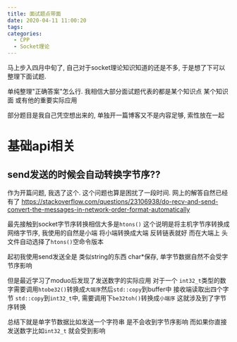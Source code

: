 ```yaml
---
title: 面试题点带面
date: 2020-04-11 11:00:20
tags:
categories:
  - CPP
  - Socket理论
---
```


马上步入四月中旬了, 自己对于socket理论知识知道的还是不多, 于是想了下可以整理下面试题.

单纯整理"正确答案"怎么行. 我相信大部分面试题代表的都是某个知识点 某个知识面 或有他的重要实际应用

部分题目是我自己凭空想出来的, 单独开一篇博客又不是内容足够, 索性放在一起

# 基础api相关
## send发送的时候会自动转换字节序??

作为开篇问题, 我选了这个. 这个问题也算是困扰了一段时间.
网上的解答自然已经有了
https://stackoverflow.com/questions/23106938/do-recv-and-send-convert-the-messages-in-network-order-format-automatically

最先接触到socket字节序转换相信大多是`htons()`
这个说明是将主机字节序转换成网络字节序, 我使用的自然是小端 将小端转换成大端 反转链表就好
而在大端上 头文件自动选择了`htons()`空命令版本

起初我使用send发送全是 类似string的东西 char*保存, 单字节数据自然不会受字节序影响

但是最近学习了moduo后发现了发送数字的实际应用
对于一个 `int32_t`类型的数字需要调用`htobe32()`转换成`大端序`然后`std::copy`到buffer中
接收端读取出四个字节 `std::copy`到`int32_t`中, 需要调用下`be32toh()`转换成`小端序` 这就涉及到了字节序转换

总结下就是单字节数据比如发送一个字符串 是不会收到字节序影响
而如果你直接发送数字比如`int32_t` 就会受到影响